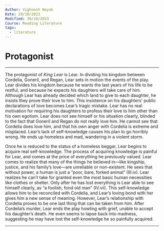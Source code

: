 ```yaml
---
Author: Vighnesh Nayak
Date: 29/10/2023
Modified: 30/10/2023
Course: Reading Literature
tags:
  - literature
---
```

# Protagonist
---
The protagonist of _King Lear_ is Lear. In dividing his kingdom between Cordelia, Goneril, and Regan, Lear sets in motion the events of the play. Lear divides his kingdom because he wants the last years of his life to be restful, and because he expects his daughters will take care of him. Although Lear has already decided which land to give to each daughter, he insists they prove their love to him. This insistence on his daughters’ public declarations of love becomes Lear’s tragic mistake. Lear has no real motivation for requiring his daughters to profess their love to him other than his own egotism. Lear does not see himself or his situation clearly, blinded to the fact that Goneril and Regan do not really love him. He cannot see that Cordelia does love him, and that his own anger with Cordelia is extreme and misplaced. Lear’s lack of self-knowledge causes his plan to go horribly wrong. He ends up homeless and mad, wandering in a violent storm.

Once he is reduced to the status of a homeless beggar, Lear begins to acquire real self-knowledge. The process of acquiring knowledge is painful for Lear, and comes at the price of everything he previously valued. Lear comes to realize that many of the things he believed in—like kingship, justice, and his family’s love—are unreliable or non-existent. He sees that without power, a human is just a “poor, bare, forked animal” (III.iv). Lear realizes he can’t take for granted even the most basic human necessities like clothes or shelter. Only after he has lost everything is Lear able to see himself clearly, as “a foolish, fond old man” (IV.vii). This self-knowledge allows him to be reconciled with Cordelia, and Lear’s loving bond with her gives him a new sense of meaning. However, Lear’s relationship with Cordelia proves to be one last thing that can be taken from him. After Cordelia’s murder, Lear ends the play howling with grief, unable to accept his daughter’s death. He even seems to lapse back into madness, suggesting he may have lost the self-knowledge he so painfully acquired.

---
